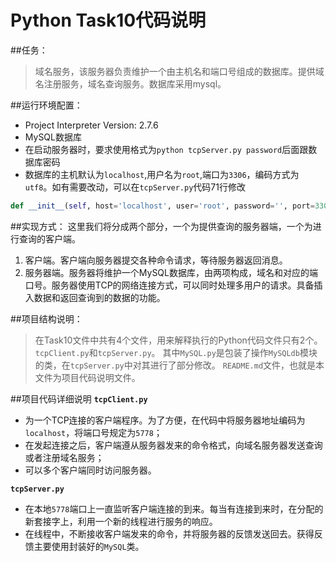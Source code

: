Python Task10代码说明
================  
##任务：
> 域名服务，该服务器负责维护一个由主机名和端口号组成的数据库。提供域名注册服务，域名查询服务。数据库采用mysql。

##运行环境配置：
* Project Interpreter Version: 2.7.6
* MySQL数据库
* 在启动服务器时，要求使用格式为`python tcpServer.py password`后面跟数据库密码
* 数据库的主机默认为`localhost`,用户名为`root`,端口为`3306`，编码方式为`utf8`。如有需要改动，可以在`tcpServer.py`代码71行修改

```python
def __init__(self, host='localhost', user='root', password='', port=3306, charset="utf8", socket=None):
```  

##实现方式：
这里我们将分成两个部分，一个为提供查询的服务器端，一个为进行查询的客户端。
1. 客户端。客户端向服务器提交各种命令请求，等待服务器返回消息。
2. 服务器端。服务器将维护一个MySQL数据库，由两项构成，域名和对应的端口号。服务器使用TCP的网络连接方式，可以同时处理多用户的请求。具备插入数据和返回查询到的数据的功能。

##项目结构说明：
> 在Task10文件中共有4个文件，用来解释执行的Python代码文件只有2个。
`tcpClient.py`和`tcpServer.py`。
其中`MySQL.py`是包装了操作`MySQLdb`模块的类，在`tcpServer.py`中对其进行了部分修改。
`README.md`文件，也就是本文件为项目代码说明文件。

##项目代码详细说明
**`tcpClient.py`**  

* 为一个TCP连接的客户端程序。为了方便，在代码中将服务器地址编码为`localhost`，将端口号规定为`5778`；
* 在发起连接之后，客户端遵从服务器发来的命令格式，向域名服务器发送查询或者注册域名服务；
* 可以多个客户端同时访问服务器。

**`tcpServer.py`**    

* 在本地`5778`端口上一直监听客户端连接的到来。每当有连接到来时，在分配的新套接字上，利用一个新的线程进行服务的响应。
* 在线程中，不断接收客户端发来的命令，并将服务器的反馈发送回去。获得反馈主要使用封装好的`MySQL`类。